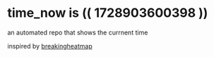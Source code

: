 # time_now is (( 1728903600398 ))

an automated repo that shows the currnent time

inspired by [breakingheatmap](https://github.com/breakingheatmap/breakingheatmap)